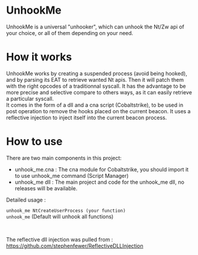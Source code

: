 # UnhookMe

UnhookMe is a universal "unhooker", which can unhook the Nt/Zw api of your choice, or all of them depending on your need.

# How it works

UnhookMe works by creating a suspended process (avoid being hooked), and by parsing its EAT to retrieve wanted Nt apis. Then it will patch them with the right opcodes of a traditionnal syscall. It has the advantage to be more precise and selective compare to others ways, as it can easily retrieve a particular syscall.\
It comes in the form of a dll and a cna script (Cobaltstrike), to be used in post operation to remove the hooks placed on the current beacon. It uses a reflective injection to inject itself into the current beacon process.

# How to use

There are two main components in this project:<br>
- unhook_me.cna : The cna module for Cobaltstrike, you should import it to use unhook_me command (Script Manager)
- unhook_me dll : The main project and code for the unhook_me dll, no releases will be available.

Detailed usage :

```unhook_me NtCreateUserProcess (your function)```\
```unhook_me``` (Default will unhook all functions)

<br>

The reflective dll injection was pulled from : https://github.com/stephenfewer/ReflectiveDLLInjection
